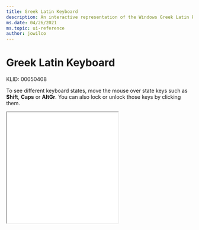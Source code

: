 ```yaml
---
title: Greek Latin Keyboard
description: An interactive representation of the Windows Greek Latin keyboard. To see different keyboard states, click or move the mouse over the state keys.
ms.date: 04/26/2021
ms.topic: ui-reference
author: jowilco
---
```


# Greek Latin Keyboard

KLID: 00050408

To see different keyboard states, move the mouse over state keys such as **Shift**, **Caps** or **AltGr**. You can also lock or unlock those keys by clicking them.

<iframe src="kbdgkl.html" height="300"></iframe>
